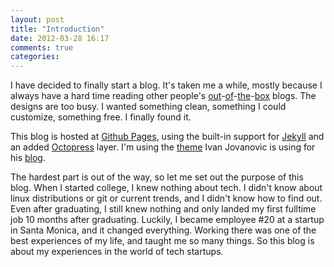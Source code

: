 ```yaml
---
layout: post
title: "Introduction"
date: 2012-03-28 16:17
comments: true
categories: 
---
```


I have decided to finally start a blog. It's taken me a while, mostly because I always have a hard time reading other people's
[out](http://blogsofnote.blogspot.com)-[of](http://wordpress.com)-[the](http://livejournal.com)-[box](http://tumblr.com)
blogs. The designs are too busy. I wanted something clean, something I could customize, something free. I finally found it.

This blog is hosted at [Github Pages](http://pages.github.com), using the built-in support for [Jekyll](https://github.com/mojombo/jekyll/wiki)
and an added [Octopress](http://octopress.org/) layer. I'm using the [theme](https://github.com/ivanjovanovic/ji-octopress-theme) Ivan Jovanovic is using for his
[blog](http://ivanjovanovic.com/).

The hardest part is out of the way, so let me set out the purpose of this blog. When I started college, I knew nothing about tech.
I didn't know about linux distributions or git or current trends, and I didn't know how to find out. Even after graduating, I still knew nothing
and only landed my first fulltime job 10 months after graduating. Luckily, I became employee #20 at a startup in Santa Monica, and it changed everything.
Working there was one of the best experiences of my life, and taught me so many things. So this blog is about my experiences in the world of tech startups.
